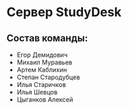 # Сервер StudyDesk


## Состав команды:
* Егор Демидович
* Михаил Муравьев
* Артем Каблихин
* Степан Стародубцев
* Илья Старичков
* Илья Шевцов
* Цыганков Алексей
